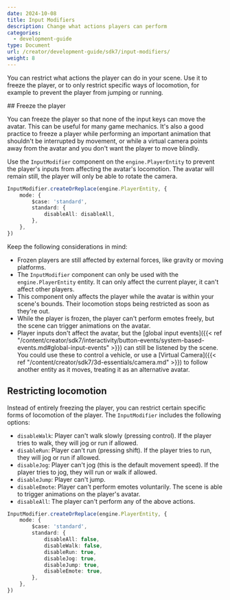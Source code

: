 ```yaml
---
date: 2024-10-08
title: Input Modifiers
description: Change what actions players can perform
categories:
  - development-guide
type: Document
url: /creator/development-guide/sdk7/input-modifiers/
weight: 8
---
```


You can restrict what actions the player can do in your scene. Use it to freeze the player, or to only restrict specific ways of locomotion, for example to prevent the player from jumping or running.

## Freeze the player

You can freeze the player so that none of the input keys can move the avatar. This can be useful for many game mechanics. It's also a good practice to freeze a player while performing an important animation that shouldn't be interrupted by movement, or while a virtual camera points away from the avatar and you don't want the player to move blindly.

Use the `InputModifier` component on the `engine.PlayerEntity` to prevent the player's inputs from affecting the avatar's locomotion. The avatar will remain still, the player will only be able to rotate the camera.

```ts
InputModifier.createOrReplace(engine.PlayerEntity, {
	mode: {
		$case: 'standard',
		standard: {
			disableAll: disableAll,
		},
	},
})
```

Keep the following considerations in mind:

- Frozen players are still affected by external forces, like gravity or moving platforms.
- The `InputModifier` component can only be used with the `engine.PlayerEntity` entity. It can only affect the current player, it can't affect other players.
- This component only affects the player while the avatar is within your scene's bounds. Their locomotion stops being restricted as soon as they're out.
- While the player is frozen, the player can't perform emotes freely, but the scene can trigger animations on the avatar.
- Player inputs don't affect the avatar, but the [global input events]({{< ref "/content/creator/sdk7/interactivity/button-events/system-based-events.md#global-input-events" >}}) can still be listened by the scene. You could use these to control a vehicle, or use a [Virtual Camera]({{< ref "/content/creator/sdk7/3d-essentials/camera.md" >}}) to follow another entity as it moves, treating it as an alternative avatar.

## Restricting locomotion

Instead of entirely freezing the player, you can restrict certain specific forms of locomotion of the player. The `InputModifier` includes the following options:

- `disableWalk`: Player can't walk slowly (pressing control). If the player tries to walk, they will jog or run if allowed.
- `disableRun`: Player can't run (pressing shift). If the player tries to run, they will jog or run if allowed.
- `disableJog`: Player can't jog (this is the default movement speed). If the player tries to jog, they will run or walk if allowed.
- `disableJump`: Player can't jump.
- `disableEmote`: Player can't perform emotes voluntarily. The scene is able to trigger animations on the player's avatar.
- `disableAll`: The player can't perform any of the above actions.

```ts
InputModifier.createOrReplace(engine.PlayerEntity, {
	mode: {
		$case: 'standard',
		standard: {
			disableAll: false,
			disableWalk: false,
			disableRun: true,
			disableJog: true,
			disableJump: true,
			disableEmote: true,
		},
	},
})
```
